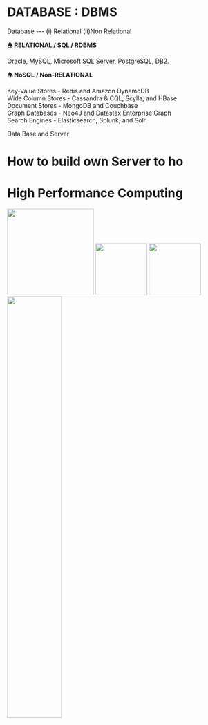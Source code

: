 # DATABASE : DBMS

Database --- (i) Relational (ii)Non Relational

<b>🕭 RELATIONAL / SQL / RDBMS</b>

Oracle, MySQL, Microsoft SQL Server, PostgreSQL, DB2.

<b>🕭 NoSQL / Non-RELATIONAL</b>

Key-Value Stores - Redis and Amazon DynamoDB<br/>
Wide Column Stores - Cassandra & CQL, Scylla, and HBase<br/>
Document Stores - MongoDB and Couchbase<br/>
Graph Databases - Neo4J and Datastax Enterprise Graph<br/>
Search Engines - Elasticsearch, Splunk, and Solr<br/>



Data Base and Server

# How to build own Server to ho

# High Performance Computing

<img src="https://github.com/SKKSaikia/DB_server/blob/master/img/par.jpg" height=200px><a> </a><a> </a><img src="https://github.com/SKKSaikia/DB_server/blob/master/img/openhpc-300x300.jpg" height=120px><a> </a><a> </a><img src="https://github.com/SKKSaikia/DB_server/blob/master/img/2000px-Slurm_logo.svg.png" height=120px><a> </a><img src="https://github.com/SKKSaikia/DB_server/blob/master/img/warewulf.jpg" height=50% width=50%>
